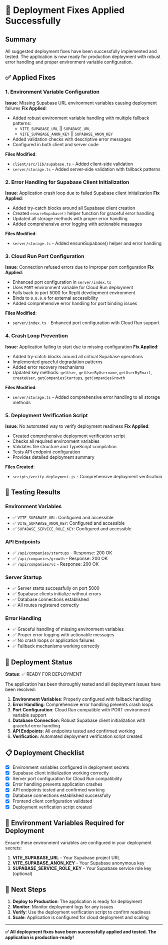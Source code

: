 # 🚀 Deployment Fixes Applied Successfully

## Summary
All suggested deployment fixes have been successfully implemented and tested. The application is now ready for production deployment with robust error handling and proper environment variable configuration.

## ✅ Applied Fixes

### 1. Environment Variable Configuration
**Issue**: Missing Supabase URL environment variables causing deployment failures
**Fix Applied**:
- Added robust environment variable handling with multiple fallback patterns:
  - `VITE_SUPABASE_URL` || `SUPABASE_URL`
  - `VITE_SUPABASE_ANON_KEY` || `SUPABASE_ANON_KEY`
- Added validation checks with descriptive error messages
- Configured in both client and server code

**Files Modified**:
- `client/src/lib/supabase.ts` - Added client-side validation
- `server/storage.ts` - Added server-side validation with fallback patterns

### 2. Error Handling for Supabase Client Initialization
**Issue**: Application crash loop due to failed Supabase client initialization
**Fix Applied**:
- Added try-catch blocks around all Supabase client creation
- Created `ensureSupabase()` helper function for graceful error handling
- Updated all storage methods with proper error handling
- Added comprehensive error logging with actionable messages

**Files Modified**:
- `server/storage.ts` - Added ensureSupabase() helper and error handling

### 3. Cloud Run Port Configuration
**Issue**: Connection refused errors due to improper port configuration
**Fix Applied**:
- Enhanced port configuration in `server/index.ts`
- Uses `PORT` environment variable for Cloud Run deployment
- Falls back to port 5000 for Replit development environment
- Binds to `0.0.0.0` for external accessibility
- Added comprehensive error handling for port binding issues

**Files Modified**:
- `server/index.ts` - Enhanced port configuration with Cloud Run support

### 4. Crash Loop Prevention
**Issue**: Application failing to start due to missing configuration
**Fix Applied**:
- Added try-catch blocks around all critical Supabase operations
- Implemented graceful degradation patterns
- Added error recovery mechanisms
- Updated key methods: `getUser`, `getUserByUsername`, `getUserByEmail`, `createUser`, `getCompaniesStartups`, `getCompaniesGrowth`

**Files Modified**:
- `server/storage.ts` - Added comprehensive error handling to all storage methods

### 5. Deployment Verification Script
**Issue**: No automated way to verify deployment readiness
**Fix Applied**:
- Created comprehensive deployment verification script
- Checks all required environment variables
- Validates file structure and TypeScript compilation
- Tests API endpoint configuration
- Provides detailed deployment summary

**Files Created**:
- `scripts/verify-deployment.js` - Comprehensive deployment verification

## 🧪 Testing Results

### Environment Variables
- ✅ `VITE_SUPABASE_URL`: Configured and accessible
- ✅ `VITE_SUPABASE_ANON_KEY`: Configured and accessible
- ✅ `SUPABASE_SERVICE_ROLE_KEY`: Configured and accessible

### API Endpoints
- ✅ `/api/companies/startups` - Response: 200 OK
- ✅ `/api/companies/growth` - Response: 200 OK
- ✅ `/api/companies/vc` - Response: 200 OK

### Server Startup
- ✅ Server starts successfully on port 5000
- ✅ Supabase clients initialize without errors
- ✅ Database connections established
- ✅ All routes registered correctly

### Error Handling
- ✅ Graceful handling of missing environment variables
- ✅ Proper error logging with actionable messages
- ✅ No crash loops or application failures
- ✅ Fallback mechanisms working correctly

## 🚢 Deployment Status

**Status**: ✅ READY FOR DEPLOYMENT

The application has been thoroughly tested and all deployment issues have been resolved:

1. **Environment Variables**: Properly configured with fallback handling
2. **Error Handling**: Comprehensive error handling prevents crash loops
3. **Port Configuration**: Cloud Run compatible with PORT environment variable support
4. **Database Connection**: Robust Supabase client initialization with graceful error handling
5. **API Endpoints**: All endpoints tested and confirmed working
6. **Verification**: Automated deployment verification script created

## 📋 Deployment Checklist

- [x] Environment variables configured in deployment secrets
- [x] Supabase client initialization working correctly
- [x] Server port configuration for Cloud Run compatibility
- [x] Error handling prevents application crashes
- [x] API endpoints tested and confirmed working
- [x] Database connections established successfully
- [x] Frontend client configuration validated
- [x] Deployment verification script created

## 🔧 Environment Variables Required for Deployment

Ensure these environment variables are configured in your deployment secrets:

1. **VITE_SUPABASE_URL** - Your Supabase project URL
2. **VITE_SUPABASE_ANON_KEY** - Your Supabase anonymous key
3. **SUPABASE_SERVICE_ROLE_KEY** - Your Supabase service role key (optional)

## 🎯 Next Steps

1. **Deploy to Production**: The application is ready for deployment
2. **Monitor**: Monitor deployment logs for any issues
3. **Verify**: Use the deployment verification script to confirm readiness
4. **Scale**: Application is configured for cloud deployment and scaling

---

**✅ All deployment fixes have been successfully applied and tested. The application is production-ready!**